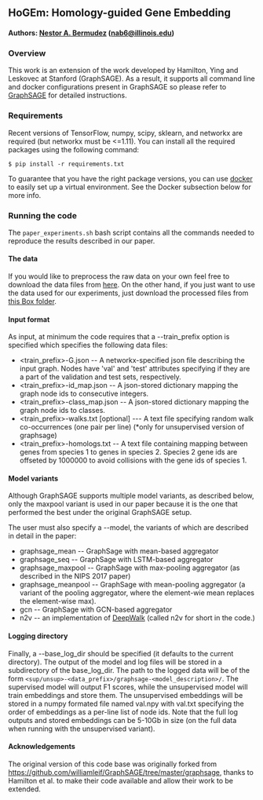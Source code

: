 ## HoGEm: Homology-guided Gene Embedding

#### Authors: [Nestor A. Bermudez](https://nbermudezs.com/cv) (nab6@illinois.edu)

### Overview

This work is an extension of the work developed by Hamilton, Ying and Leskovec at Stanford (GraphSAGE).
As a result, it supports all command line and docker configurations present in GraphSAGE so please refer to [GraphSAGE](https://github.com/williamleif/GraphSAGE/tree/master/graphsage) for
detailed instructions.

### Requirements

Recent versions of TensorFlow, numpy, scipy, sklearn, and networkx are required (but networkx must be <=1.11). You can install all the required packages using the following command:

	$ pip install -r requirements.txt

To guarantee that you have the right package versions, you can use [docker](https://docs.docker.com/) to easily set up a virtual environment. See the Docker subsection below for more info.

### Running the code

The `paper_experiments.sh` bash script contains all the commands needed to reproduce the results
described in our paper.

#### The data
If you would like to preprocess the raw data on your own feel free to download 
the data files from [here](https://uofi.box.com/s/dn1bee23v4sey1t1ilz643jhfvmh7x4n). On the other hand, if you just want to use the data used for our experiments,
just download the processed files from [this Box folder](https://uofi.box.com/s/c0t6c16ld1uki4khymv8drzw68thitvd).

#### Input format
As input, at minimum the code requires that a --train_prefix option is specified which specifies the following data files:

* <train_prefix>-G.json -- A networkx-specified json file describing the input graph. Nodes have 'val' and 'test' attributes specifying if they are a part of the validation and test sets, respectively.
* <train_prefix>-id_map.json -- A json-stored dictionary mapping the graph node ids to consecutive integers.
* <train_prefix>-class_map.json -- A json-stored dictionary mapping the graph node ids to classes.
* <train_prefix>-walks.txt [optional] --- A text file specifying random walk co-occurrences (one pair per line) (*only for unsupervised version of graphsage)
* <train_prefix>-homologs.txt -- A text file containing mapping between genes from species 1 to genes in species 2. Species 2 gene ids are offseted by 1000000 to avoid
collisions with the gene ids of species 1.

#### Model variants

Although GraphSAGE supports multiple model variants, as described below, only the maxpool variant is used in our paper
because it is the one that performed the best under the original GraphSAGE setup.

The user must also specify a --model, the variants of which are described in detail in the paper:
* graphsage_mean -- GraphSage with mean-based aggregator
* graphsage_seq -- GraphSage with LSTM-based aggregator
* graphsage_maxpool -- GraphSage with max-pooling aggregator (as described in the NIPS 2017 paper)
* graphsage_meanpool -- GraphSage with mean-pooling aggregator (a variant of the pooling aggregator, where the element-wie mean replaces the element-wise max).
* gcn -- GraphSage with GCN-based aggregator
* n2v -- an implementation of [DeepWalk](https://arxiv.org/abs/1403.6652) (called n2v for short in the code.)

#### Logging directory
Finally, a --base_log_dir should be specified (it defaults to the current directory).
The output of the model and log files will be stored in a subdirectory of the base_log_dir.
The path to the logged data will be of the form `<sup/unsup>-<data_prefix>/graphsage-<model_description>/`.
The supervised model will output F1 scores, while the unsupervised model will train embeddings and store them.
The unsupervised embeddings will be stored in a numpy formated file named val.npy with val.txt specifying the order of embeddings as a per-line list of node ids.
Note that the full log outputs and stored embeddings can be 5-10Gb in size (on the full data when running with the unsupervised variant).

#### Acknowledgements

The original version of this code base was originally forked from https://github.com/williamleif/GraphSAGE/tree/master/graphsage, thanks to Hamilton et al. to make their code available and allow their work to be extended.
